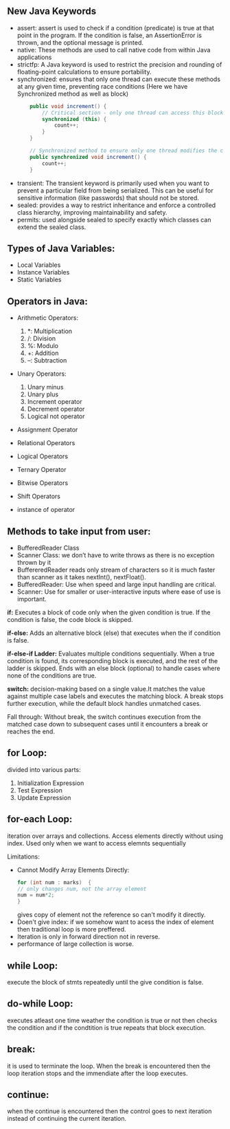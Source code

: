 ## New Java Keywords
- assert: assert is used to check if a condition (predicate) is true at that point in the program.
If the condition is false, an AssertionError is thrown, and the optional message is printed.
- native: These methods are used to call native code from within Java applications
- strictfp: A Java keyword is used to restrict the precision and rounding of floating-point calculations to ensure portability.
- synchronized:  ensures that only one thread can execute these methods at any given time, preventing race conditions
(Here we have Synchronized method as well as block)
    ```Java
        public void increment() {
            // Critical section - only one thread can access this block at a time
            synchronized (this) {
                count++;
            }
        }

        // Synchronized method to ensure only one thread modifies the count at a time
        public synchronized void increment() {
            count++;
        }
    ```
- transient: The transient keyword is primarily used when you want to prevent a particular field from being serialized. This can be useful for sensitive information (like passwords) that should not be stored.
- sealed: provides a way to restrict inheritance and enforce a controlled class hierarchy, improving maintainability and safety.
- permits: used alongside sealed to specify exactly which classes can extend the sealed class.

## Types of Java Variables:

- Local Variables
- Instance Variables
- Static Variables

## Operators in Java:
- Arithmetic Operators:

    1. *: Multiplication
    2. /: Division
    3. %: Modulo
    4. +: Addition
    5. –: Subtraction
- Unary Operators:
    
    1. Unary minus
    2. Unary plus
    3. Increment operator
    4. Decrement operator
    5. Logical not operator
- Assignment Operator
- Relational Operators
- Logical Operators
- Ternary Operator
- Bitwise Operators
- Shift Operators
- instance of operator

## Methods to take input from user:
- BufferedReader Class
- Scanner Class: we don’t have to write throws as there is no exception thrown by it
- BuffereredReader reads only stream of characters so it is much faster than scanner as it takes nextInt(), nextFloat().
- BufferedReader: Use when speed and large input handling are critical.
- Scanner: Use for smaller or user-interactive inputs where ease of use is important.

**if:** Executes a block of code only when the given condition is true. If the condition is false, the code block is skipped.

**if-else:** Adds an alternative block (else) that executes when the if condition is false.

**if-else-if Ladder:** Evaluates multiple conditions sequentially. When a true condition is found, its corresponding block is executed, and the rest of the ladder is skipped. Ends with an else block (optional) to handle cases where none of the conditions are true.

**switch:** decision-making based on a single value.It matches the value against multiple case labels and executes the matching block. A break stops further execution, while the default block handles unmatched cases.

Fall through: Without break, the switch continues execution from the matched case down to subsequent cases until it encounters a break or reaches the end.

## for Loop:
divided into various parts:

1. Initialization Expression
2. Test Expression
3. Update Expression

## for-each Loop: 
iteration over arrays and collections. Access elements directly without using index. Used only when we want to access elemnts sequentially

Limitations:

- Cannot Modify Array Elements Directly:
    ```Java
    for (int num : marks)  {     
    // only changes num, not the array element     
    num = num*2;  
    }
    ```
    gives copy of element not the reference so can't modify it directly.
- Doen't give index: if we somehow want to acess the index of element then traditional loop is more preffered.
- Iteration is only in forward direction not in reverse.
- performance of large collection is worse.

## while Loop:
execute the block of stmts repeatedly until the give condition is false.

## do-while Loop:
executes atleast one time weather the condition is true or not then checks the condition and if the condtition is true repeats that block execution.

## break:
it is used to terminate the loop. When the break is encountered then the loop iteration stops and the immendiate after the loop executes.

## continue:
when the continue is encountered then the control goes to next iteration instead of continuing the current iteration.